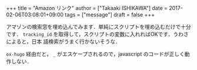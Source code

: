 +++
title = "Amazon リンク"
author = ["Takaaki ISHIKAWA"]
date = 2017-02-06T03:08:01+09:00
tags = ["message"]
draft = false
+++

アマゾンの検索窓を埋め込んでみます．単純にスクリプトを埋め込むだけで十分です． `tracking_id` を取得して，スクリプトの変数に入れればOKです．うわさによると，日本
語検索がうまく行かないそうな．

`ox-hugo` 経由だと， `_` がエスケープされるので，javascript のコードが正しく動作しない．
